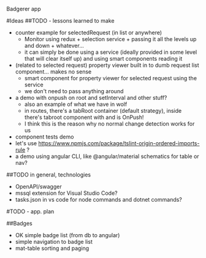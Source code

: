Badgerer app

#Ideas
##TODO - lessons learned to make
 - counter example for selectedRequest (in list or anywhere)
	- Monitor using redux + selection service + passing it all the levels up and down + whatever...
	- it can simply be done using a service (ideally provided in some level that will clear itself up) and using smart components reading it
 - (related to selected request) property viewer built in to dumb request list component... makes no sense
	- smart component for property viewer for selected request using the service
	- we don't need to pass anything around
 - a demo with onpush on root and setInterval and other stuff?
	- also an example of what we have in wolf
	- in routes, there's a tabRoot container (default strategy), inside there's tabroot component with <router-outlet> and is OnPush!
	- I think this is the reason why no normal change detection works for us
 - component tests demo
 - let's use https://www.npmjs.com/package/tslint-origin-ordered-imports-rule ?
 - a demo using angular CLI, like @angular/material schematics for table or nav?

##TODO in general, technologies
 - OpenAPI/swagger
 - mssql extension for Visual Studio Code?
 - tasks.json in vs code for node commands and dotnet commands?


#TODO - app. plan

##Badges
 - OK simple badge list (from db to angular)
 - simple navigation to badge list
 - mat-table sorting and paging